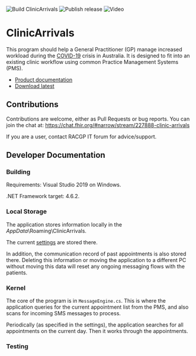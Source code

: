 ![Build ClinicArrivals](https://github.com/grahamegrieve/ClinicArrivals/workflows/Build%20ClinicArrivals/badge.svg)
![Publish release](https://github.com/grahamegrieve/ClinicArrivals/workflows/Publish%20release/badge.svg)
![Video](https://github.com/grahamegrieve/ClinicArrivals/workflows/Video/badge.svg)
# ClinicArrivals 
 
This program should help a General Practitioner (GP) manage increased workload during the [COVID-19](https://en.wikipedia.org/wiki/Coronavirus_disease_2019) crisis in Australia. It is designed to fit into an existing clinic workflow using common Practice Management Systems (PMS).

* [Product documentation](documentation/Documentation.md)
* [Download latest](https://github.com/grahamegrieve/ClinicArrivals/releases/latest)

## Contributions

Contributions are welcome, either as Pull Requests or bug reports. You can join the chat at: 
https://chat.fhir.org/#narrow/stream/227888-clinic-arrivals

If you are a user, contact RACGP IT forum for advice/support.

## Developer Documentation

### Building

Requirements:
Visual Studio 2019 on Windows.

.NET Framework target: 4.6.2.

### Local Storage 

The application stores information locally in the $AppData$\Roaming\ClinicArrivals.

The current [settings](documentation/Settings.md) are stored there. 

In addition, the communication record of past appointments is also stored there. Deleting this information or moving the application to a different PC without moving this data will reset any ongoing messaging flows with the patients.

### Kernel

The core of the program is in `MessageEngine.cs`. This is where the application queries for the current appointment list from the PMS, and also scans for incoming SMS messages to process.

Periodically (as specified in the settings), the application searches for all appointments on the current day. Then it works through the appointments.


### Testing

